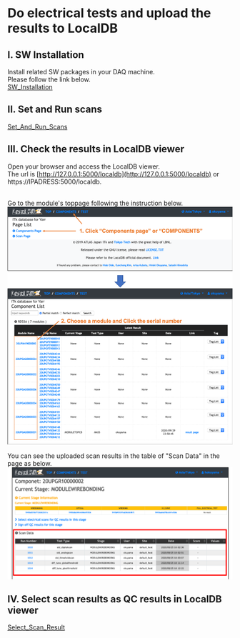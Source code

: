 # Do electrical tests and upload the results to LocalDB

## I. SW Installation

Install related SW packages in your DAQ machine.<br>
Please follow the link below.<br>
[SW_Installation](sw_installation.md)

## II. Set and Run scans 
[Set_And_Run_Scans](set_and_run_scans.md)


## III. Check the results in LocalDB viewer
Open your browser and access the LocalDB viewer.<br>
The url is [http://127.0.0.1:5000/localdb](http://127.0.0.1:5000/localdb) or https://IPADRESS:5000/localdb.<br><br>

Go to the module's toppage following the instruction below.<br>
![Go_to_Module_Toppage](images/goto_module_toppage.png)<br>

You can see the uploaded scan results in the table of "Scan Data" in the page as below.<br>
![View_QC_Test](images/view_scans.png)<br>


## IV. Select scan results as QC results in LocalDB viewer
[Select_Scan_Result](select_scans.md)
